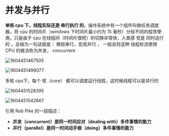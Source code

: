 # 并发与并行

**单核 cpu 下，线程实际还是 串行执行 的**。操作系统中有一个组件叫做任务调度器，将 cpu 的时间片（windows
下时间片最小约为 15 毫秒）分给不同的程序使用，只是由于 cpu 在线程间（时间片很短）的切换非常快，人类感
觉是 同时运行的 。总结为一句话就是： 微观串行，宏观并行 ，
一般会将这种 线程轮流使用 CPU 的做法称为并发， concurrent 

![1604451467505](E:\soft\Typora\img\1604451467505.png)

![1604451499077](E:\soft\Typora\img\1604451499077.png)

多核 cpu下，每个 核（core） 都可以调度运行线程，这时候线程可以是并行的 

![1604451528395](E:\soft\Typora\img\1604451528395.png)

![1604451542667](E:\soft\Typora\img\1604451542667.png)

引用 Rob Pike 的一段描述：

- **并发（concurrent）是同一时间应对（dealing with）多件事情的能力**
- **并行（parallel）是同一时间动手做（doing）多件事情的能力** 

## 


